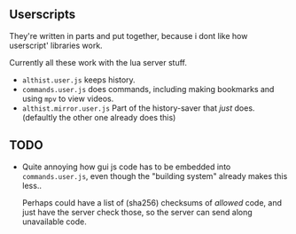 ## Userscripts
They're written in parts and put together, because i dont like how userscript'
libraries work.

Currently all these work with the lua server stuff.

* `althist.user.js` keeps history.
* `commands.user.js` does commands, including making bookmarks and using `mpv`
  to view videos.
* `althist.mirror.user.js` Part of the history-saver that *just* does.
  (defaultly the other one already does this)

## TODO

* Quite annoying how gui js code has to be embedded into `commands.user.js`,
  even though the "building system" already makes this less..

  Perhaps could have a list of (sha256) checksums of *allowed* code, and just
  have the server check those, so the server can send along unavailable code.


